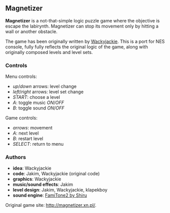 ## Magnetizer

**Magnetizer** is a not-that-simple logic puzzle game where the objective is escape the labirynth. Magnetizer can stop its movement only by hitting a wall or another obstacle.

The game has been originally written by [Wackyjackie](http://magnetizer.xn.pl/). This is a port for NES console, fully fully reflects the original logic of the game, along with originally composed levels and level sets.

### Controls

Menu controls:

* _up_/_down_ arrows: level change
* _left_/_right_ arrows: level set change
* _START_: choose a level
* _A_: toggle music _ON_/_OFF_
* _B_: toggle sound _ON_/_OFF_

Game controls:

* _arrows_: movement
* _A_: next level
* _B_: restart level
* _SELECT_: return to menu

### Authors
* **idea**: Wackyjackie
* **code**: Jakim, Wackyjackie (original code)
* **graphics**: Wackyjackie
* **music/sound effects**: Jakim
* **level design**: Jakim, Wackyjackie, klapekboy
* **sound engine**: [FamiTone2 by Shiru](http://shiru.untergrund.net/code.shtml)

Original game site: http://magnetizer.xn.pl/.